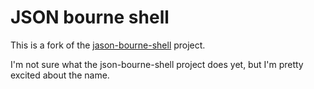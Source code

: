 # JSON bourne shell

This is a fork of the [jason-bourne-shell](https://github.com/searls/jason-bourne-shell) project.

I'm not sure what the json-bourne-shell project does yet, but I'm pretty excited about the name.
